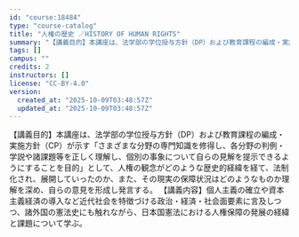 ```yaml
---
id: "course:18484"
type: "course-catalog"
title: "人権の歴史 ／HISTORY OF HUMAN RIGHTS"
summary: "【講義目的】本講座は、法学部の学位授与方針（DP）および教育課程の編成・実施方針（CP）が示す「さまざまな分野の専門知識を修得し、各分野の判例・学説や諸課題等を正しく理解し、個別の事象について自らの見解を提示できるようにすることを目的」とし…"
tags: []
campus: ""
credits: 2
instructors: []
license: "CC-BY-4.0"
version:
  created_at: "2025-10-09T03:48:57Z"
  updated_at: "2025-10-09T03:48:57Z"
---
```

【講義目的】本講座は、法学部の学位授与方針（DP）および教育課程の編成・実施方針（CP）が示す「さまざまな分野の専門知識を修得し、各分野の判例・学説や諸課題等を正しく理解し、個別の事象について自らの見解を提示できるようにすることを目的」として、人権の観念がどのような歴史的経緯を経て、法制化され、展開していったのか、また、その現実の保障状況はどのようなものか理解を深め、自らの意見を形成し発言する。 【講義内容】個人主義の確立や資本主義経済の導入など近代社会を特徴づける政治・経済・社会面要素に言及しつつ、諸外国の憲法史にも触れながら、日本国憲法における人権保障の発展の経緯と課題について学ぶ。
